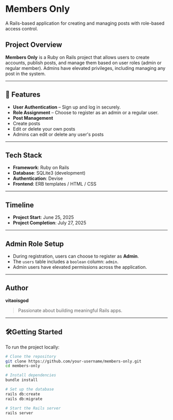 # Members Only 

A Rails-based application for creating and managing posts with role-based access control.

## Project Overview

**Members Only** is a Ruby on Rails project that allows users to create accounts, publish posts, and manage them based on user roles (admin or regular member). Admins have elevated privileges, including managing any post in the system.

---

## 🚀 Features

-  **User Authentication** – Sign up and log in securely.
-  **Role Assignment** – Choose to register as an admin or a regular user.
-  **Post Management**
  - Create posts
  - Edit or delete your own posts
  - Admins can edit or delete any user's posts

---

##  Tech Stack

- **Framework**: Ruby on Rails  
- **Database**: SQLite3 (development)
- **Authentication**: Devise  
- **Frontend**: ERB templates / HTML / CSS

---

##  Timeline

- **Project Start**: June 25, 2025  
- **Project Completion**: July 27, 2025

---

##  Admin Role Setup

- During registration, users can choose to register as **Admin**.
- The `users` table includes a `boolean` column: `admin`.
- Admin users have elevated permissions across the application.

---

##  Author

**vitaoisgod**  
> Passionate about building meaningful Rails apps.

---

## 🛠️Getting Started

To run the project locally:

```bash
# Clone the repository
git clone https://github.com/your-username/members-only.git
cd members-only

# Install dependencies
bundle install

# Set up the database
rails db:create
rails db:migrate

# Start the Rails server
rails server
